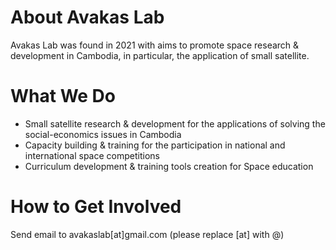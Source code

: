 # About Avakas Lab
Avakas Lab was found in 2021 with aims to promote space research & development in Cambodia, in particular, the application of small satellite.

# What We Do
* Small satellite research & development for the applications of solving the social-economics issues in Cambodia
* Capacity building & training for the participation in national and international space competitions
* Curriculum development & training tools creation for Space education

# How to Get Involved
Send email to avakaslab[at]gmail.com (please replace [at] with @)
